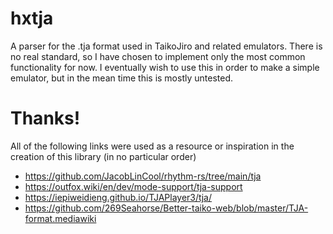 # hxtja
A parser for the .tja format used in TaikoJiro and related emulators. There is no real standard, so I have chosen to implement only the most common functionality for now. I eventually wish to use this in order to make a simple emulator, but in the mean time this is mostly untested.

# Thanks!
All of the following links were used as a resource or inspiration in the creation of this library (in no particular order)
- https://github.com/JacobLinCool/rhythm-rs/tree/main/tja
- https://outfox.wiki/en/dev/mode-support/tja-support
- https://iepiweidieng.github.io/TJAPlayer3/tja/
- https://github.com/269Seahorse/Better-taiko-web/blob/master/TJA-format.mediawiki
